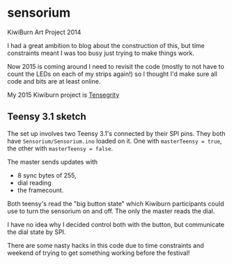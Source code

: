 sensorium
=========

KiwiBurn Art Project 2014

I had a great ambition to blog about the construction of this, but
time constraints meant I was too busy just trying to make things work.

Now 2015 is coming around I need to revisit the code (mostly to not have to
count the LEDs on each of my strips again!) so I thought I'd make sure all
code and bits are at least online.

My 2015 Kiwiburn project is [Tensegrity](https://github.com/ferrouswheel/tensegrity)

## Teensy 3.1 sketch

The set up involves two Teensy 3.1's connected by their SPI pins.
They both have `Sensorium/Sensorium.ino` loaded on it. One with
`masterTeensy = true`, the other with `masterTeensy = false`.

The master sends updates with

- 8 sync bytes of 255,
- dial reading
- the framecount.

Both teensy's read the "big button state" which Kiwiburn participants could
use to turn the sensorium on and off. The only the master reads the dial.

I have no idea why I decided control both with the button, but communicate the
dial state by SPI.

There are some nasty hacks in this code due to time constraints and weekend of
trying to get something working before the festival!
